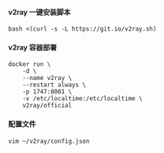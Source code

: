 ####  v2ray 一键安装脚本
```
bash <(curl -s -L https://git.io/v2ray.sh)
```

####  v2ray 容器部署
```
docker run \
    -d \
    --name v2ray \
    --restart always \
    -p 1747:8001 \
    -v /etc/localtime:/etc/localtime \
    v2ray/official
```
#### 配置文件
```
vim ~/v2ray/config.json
```

